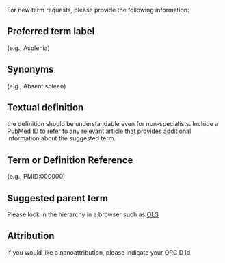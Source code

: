For new term requests, please provide the following information:

## Preferred term label

(e.g., Asplenia)

## Synonyms

(e.g., Absent spleen)

## Textual definition

the definition should be understandable even for non-specialists. Include a PubMed ID to refer to any relevant article that provides additional information about the suggested term.

## Term or Definition Reference

(e.g., PMID:000000)

## Suggested parent term

Please look in the hierarchy in a browser such as [OLS](http://www.ebi.ac.uk/ols/ontologies/plana)

## Attribution

If you would like a nanoattribution, please indicate your ORCID id
